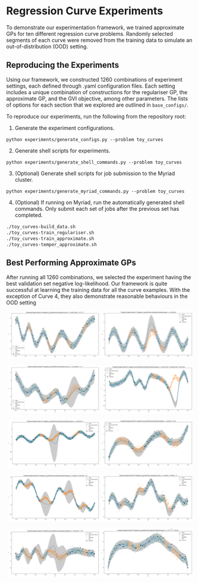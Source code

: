 
# Regression Curve Experiments

To demonstrate our experimentation framework, we trained approximate GPs for ten different regression curve problems. 
Randomly selected segments of each curve were removed from the training data to simulate an out-of-distribution (OOD) setting.

## Reproducing the Experiments

Using our framework, we constructed 1260 combinations of experiment settings, each defined through .yaml configuration files. 
Each setting includes a unique combination of constructions for the regulariser GP, the approximate GP, and the GVI objective, among other parameters.
The lists of options for each section that we explored are outlined in `base_configs/`.

To reproduce our experiments, run the following from the repository root:

1. Generate the experiment configurations.

```shell
python experiments/generate_configs.py --problem toy_curves
```

2. Generate shell scripts for experiments.

```shell
python experiments/generate_shell_commands.py --problem toy_curves 
```

3. (Optional) Generate shell scripts for job submission to the Myriad cluster.

```shell
python experiments/generate_myriad_commands.py --problem toy_curves 
```

4. (Optional) If running on Myriad, run the automatically generated shell commands. Only submit each set of jobs after the previous set has completed.
```shell
./toy_curves-build_data.sh
./toy_curves-train_regulariser.sh
./toy_curves-train_approximate.sh
./toy_curves-temper_approximate.sh
```

## Best Performing Approximate GPs 

After running all 1260 combinations, we selected the experiment having the best validation set negative log-likelihood.
Our framework is quite successful at learning the training data for all the curve examples. 
With the exception of Curve 4, they also demonstrate reasonable behaviours in the OOD setting

<p align="middle">
  <img src="../../thesis_report/figures/toy_curves/curve0.png" width="49%" />
  <img src="../../thesis_report/figures/toy_curves/curve1.png" width="49%" />
</p>

<p align="middle">
  <img src="../../thesis_report/figures/toy_curves/curve2.png" width="49%" />
  <img src="../../thesis_report/figures/toy_curves/curve3.png" width="49%" />
</p>

<p align="middle">
  <img src="../../thesis_report/figures/toy_curves/curve4.png" width="49%" />
  <img src="../../thesis_report/figures/toy_curves/curve5.png" width="49%" />
</p>

<p align="middle">
  <img src="../../thesis_report/figures/toy_curves/curve6.png" width="49%" />
  <img src="../../thesis_report/figures/toy_curves/curve7.png" width="49%" />
</p>

<p align="middle">
  <img src="../../thesis_report/figures/toy_curves/curve8.png" width="49%" />
  <img src="../../thesis_report/figures/toy_curves/curve9.png" width="49%" />
</p>

